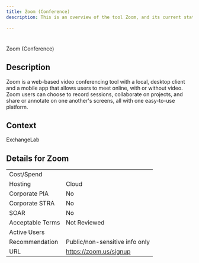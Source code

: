 ```yaml
---
title: Zoom (Conference)
description: This is an overview of the tool Zoom, and its current status  within BC Gov.

---
```


#
Zoom (Conference)

## Description
Zoom is a web-based video conferencing tool with a local, desktop client and a mobile app that allows users to meet online, with or without video. Zoom users can choose to record sessions, collaborate on projects, and share or annotate on one another's screens, all with one easy-to-use platform.

## Context
ExchangeLab

##  Details for Zoom

|   |   |
|---|---|
|Cost/Spend   |   |
|Hosting   | Cloud  |
|Corporate PIA   | No  |
|Corporate STRA   | No   |
|SOAR   | No  |
|Acceptable Terms   | Not Reviewed  |
|Active Users   |   |
|Recommendation   |  Public/non-sensitive info only |
|URL   | https://zoom.us/signup  |
